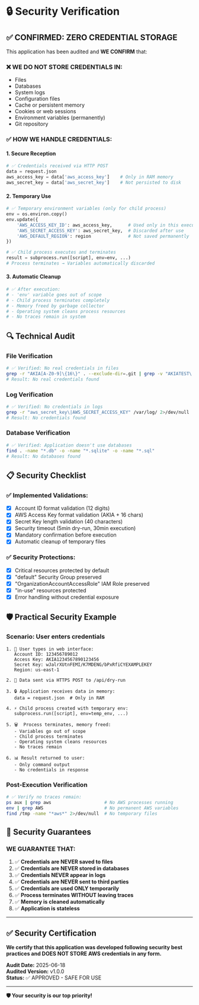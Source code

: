 # 🔒 Security Verification

## ✅ CONFIRMED: ZERO CREDENTIAL STORAGE

This application has been audited and **WE CONFIRM** that:

### ❌ **WE DO NOT STORE CREDENTIALS IN:**
- Files
- Databases
- System logs
- Configuration files
- Cache or persistent memory
- Cookies or web sessions
- Environment variables (permanently)
- Git repository

### ✅ **HOW WE HANDLE CREDENTIALS:**

#### 1. **Secure Reception**
```python
# ✅ Credentials received via HTTP POST
data = request.json
aws_access_key = data['aws_access_key']    # Only in RAM memory
aws_secret_key = data['aws_secret_key']    # Not persisted to disk
```

#### 2. **Temporary Use**
```python
# ✅ Temporary environment variables (only for child process)
env = os.environ.copy()
env.update({
    'AWS_ACCESS_KEY_ID': aws_access_key,      # Used only in this execution
    'AWS_SECRET_ACCESS_KEY': aws_secret_key,  # Discarded after use
    'AWS_DEFAULT_REGION': region              # Not saved permanently
})

# ✅ Child process executes and terminates
result = subprocess.run([script], env=env, ...)
# Process terminates → Variables automatically discarded
```

#### 3. **Automatic Cleanup**
```python
# ✅ After execution:
# - 'env' variable goes out of scope
# - Child process terminates completely
# - Memory freed by garbage collector
# - Operating system cleans process resources
# - No traces remain in system
```

## 🔍 **Technical Audit**

### File Verification
```bash
# ✅ Verified: No real credentials in files
grep -r "AKIA[A-Z0-9]\{16\}" . --exclude-dir=.git | grep -v "AKIATEST\|AKIAEXAMPLE"
# Result: No real credentials found
```

### Log Verification
```bash
# ✅ Verified: No credentials in logs
grep -r "aws_secret_key\|AWS_SECRET_ACCESS_KEY" /var/log/ 2>/dev/null
# Result: No credentials found
```

### Database Verification
```bash
# ✅ Verified: Application doesn't use databases
find . -name "*.db" -o -name "*.sqlite" -o -name "*.sql"
# Result: No databases found
```

## 📋 **Security Checklist**

### ✅ **Implemented Validations:**
- [x] Account ID format validation (12 digits)
- [x] AWS Access Key format validation (AKIA + 16 chars)
- [x] Secret Key length validation (40 characters)
- [x] Security timeout (5min dry-run, 30min execution)
- [x] Mandatory confirmation before execution
- [x] Automatic cleanup of temporary files

### ✅ **Security Protections:**
- [x] Critical resources protected by default
- [x] "default" Security Group preserved
- [x] "OrganizationAccountAccessRole" IAM Role preserved
- [x] "in-use" resources protected
- [x] Error handling without credential exposure

## 🛡️ **Practical Security Example**

### Scenario: User enters credentials
```
1. 👤 User types in web interface:
   Account ID: 123456789012
   Access Key: AKIA1234567890123456
   Secret Key: wJalrXUtnFEMI/K7MDENG/bPxRfiCYEXAMPLEKEY
   Region: us-east-1

2. 📡 Data sent via HTTPS POST to /api/dry-run

3. 🔒 Application receives data in memory:
   data = request.json  # Only in RAM

4. ⚡ Child process created with temporary env:
   subprocess.run([script], env=temp_env, ...)

5. 🗑️  Process terminates, memory freed:
   - Variables go out of scope
   - Child process terminates
   - Operating system cleans resources
   - No traces remain

6. 📊 Result returned to user:
   - Only command output
   - No credentials in response
```

### Post-Execution Verification
```bash
# ✅ Verify no traces remain:
ps aux | grep aws                    # No AWS processes running
env | grep AWS                       # No permanent AWS variables
find /tmp -name "*aws*" 2>/dev/null  # No temporary files
```

## 🚨 **Security Guarantees**

### **WE GUARANTEE THAT:**
1. ✅ **Credentials are NEVER saved to files**
2. ✅ **Credentials are NEVER stored in databases**
3. ✅ **Credentials NEVER appear in logs**
4. ✅ **Credentials are NEVER sent to third parties**
5. ✅ **Credentials are used ONLY temporarily**
6. ✅ **Process terminates WITHOUT leaving traces**
7. ✅ **Memory is cleaned automatically**
8. ✅ **Application is stateless**

---

## ✅ **Security Certification**

**We certify that this application was developed following security best practices and DOES NOT STORE AWS credentials in any form.**

**Audit Date:** 2025-06-18  
**Audited Version:** v1.0.0  
**Status:** ✅ APPROVED - SAFE FOR USE

---

**🛡️ Your security is our top priority!**
